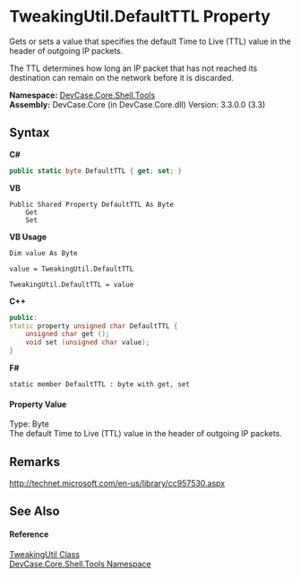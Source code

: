 # TweakingUtil.DefaultTTL Property 
 

Gets or sets a value that specifies the default Time to Live (TTL) value in the header of outgoing IP packets. 

 The TTL determines how long an IP packet that has not reached its destination can remain on the network before it is discarded.

**Namespace:**&nbsp;<a href="N_DevCase_Core_Shell_Tools">DevCase.Core.Shell.Tools</a><br />**Assembly:**&nbsp;DevCase.Core (in DevCase.Core.dll) Version: 3.3.0.0 (3.3)

## Syntax

**C#**<br />
``` C#
public static byte DefaultTTL { get; set; }
```

**VB**<br />
``` VB
Public Shared Property DefaultTTL As Byte
	Get
	Set
```

**VB Usage**<br />
``` VB Usage
Dim value As Byte

value = TweakingUtil.DefaultTTL

TweakingUtil.DefaultTTL = value
```

**C++**<br />
``` C++
public:
static property unsigned char DefaultTTL {
	unsigned char get ();
	void set (unsigned char value);
}
```

**F#**<br />
``` F#
static member DefaultTTL : byte with get, set

```


#### Property Value
Type: Byte<br />The default Time to Live (TTL) value in the header of outgoing IP packets.

## Remarks
<a href="http://technet.microsoft.com/en-us/library/cc957530.aspx" target="_blank">http://technet.microsoft.com/en-us/library/cc957530.aspx</a>

## See Also


#### Reference
<a href="T_DevCase_Core_Shell_Tools_TweakingUtil">TweakingUtil Class</a><br /><a href="N_DevCase_Core_Shell_Tools">DevCase.Core.Shell.Tools Namespace</a><br />